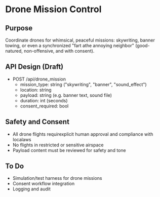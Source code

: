 # Drone Mission Control

## Purpose
Coordinate drones for whimsical, peaceful missions: skywriting, banner towing, or even a synchronized "fart athe annoying neighbor" (good-natured, non-offensive, and with consent).

## API Design (Draft)
- POST /api/drone_mission
    - mission_type: string ("skywriting", "banner", "sound_effect")
    - location: string
    - payload: string (e.g. banner text, sound file)
    - duration: int (seconds)
    - consent_required: bool

## Safety and Consent
- All drone flights requirexplicit human approval and compliance with localaws
- No flights in restricted or sensitive airspace
- Payload content must be reviewed for safety and tone

## To Do
- Simulation/test harness for drone missions
- Consent workflow integration
- Logging and audit



